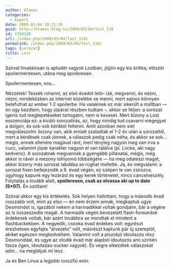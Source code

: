 ```yaml
---
author: KTamas
categories:
  - Export
date: 2009-03-04 10:21:35
guid: http://ktamas.blog.hu/2009/03/04/lost_118
id: 1769338
url: /index.php/2009/03/04/lost_118/
permalink: /index.php/2009/03/04/lost_118/
tags: [sorozat]
title: Lost
---
```


Szóval hivatalosan is aptudét vagyok Lostban, jöjjön egy kis kritika, elöször spoilermentesen, utána meg spoileresen. 

Spoilermentesen, nos&#8230; 

Nézzétek! Tessék rohanni, az elsö évadot letö&#8211; izé, megvenni, és nézni, nézni, mindeközben az internet közelébe se menni, mert sajnos könnyen belefuthat az ember 1-2 spoilerbe. Ha valakinek ez már sikerült a múltban &#8212; én úgy kezdtem, hogy jópárat részben tudtam &#8211;, akkor se féljen: a sorozat igenis tud meglepetéseket tartogatni, nem is keveset. Mert bizony a Lost esszenciája ez: a kíváló sorozatírás, az, hogy mindig tud csavarni mégegyet a dolgon, és sok-sok kérdést feltenni. Amit azonban nem siet megválaszolni: bizony van, akik emiatt szaladtak el 1-2 év után a sorozattól, mert a kérdések csak jönnek, a válaszok pedig csak néha, és akkor se sok&#8230; mégis, ennek ellenére magával ránt, mert tényleg nagyon meg van írva a cucc, valamint jópár karakter nagyon el van találva (pl. Locke, aki nagy kedvenc). A sorozatnak megvannak a gyengébb pillanatai, mégis, még akkor is ráver a mezony túlnyomó többségére &#8212; ha meg odateszi magát, akkor bizony más sorozat labdába se rúghat mellette. Ja, és mégvalami: a sorozat fixen befejezodik a 6. évad végén, ez szépen le van zsírozva, úgyhogy kapunk egy lezárást és egy kerek történetet, nincs cancelveszély. Folytatás a tovább alatt, **spoileresen, csak az olvassa aki up to date (5&#215;07).** Én szóltam! 

<!--more-->Szóval akkor egy kis értékelés. Sok helyen hallottam, hogy a második évad rosszabb volt, mint az elso &#8212; én nem érzem annak, megkaptuk ugye Desmondot is, igazából nekem a harmadikkal voltak gondjaim, bár a végére az is összeszedte magát. A harmadik végén bevezetett flash-forwardok érdekesek voltak, bár azért továbbra se mondtak el mindent a flashbackekben. A negyedik, csonka évad érdekes volt: egyrészt érezhetoen egyfajta &#8220;átvezeto&#8221; volt, másrészt kaptunk pár új szereplöt, akiket egészen megkedveltem. Valamint volt a piszokjó idoutazós rész Desmonddal, és ugye az otodik évad már alapból idoutazós ami szintén fasza (igen, idoutazas-sucker vagyok). És végre elkezdtek válaszokat adni&#8230; na meglátjuk mi lesz. 

Ja és Ben Linus a legjobb rosszfiú evör.
